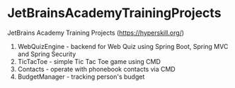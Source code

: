 # JetBrainsAcademyTrainingProjects
JetBrains Academy Training Projects (https://hyperskill.org/)
1. WebQuizEngine - backend for Web Quiz using Spring Boot, Spring MVC and Spring Security
2. TicTacToe - simple Tic Tac Toe game using CMD
3. Contacts - operate with phonebook contacts via CMD
4. BudgetManager - tracking person's budget

